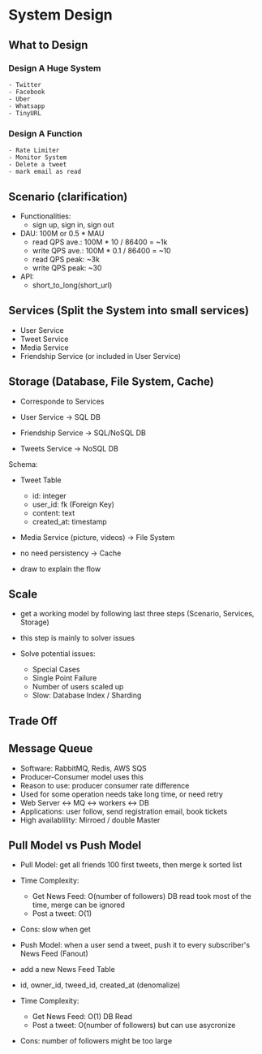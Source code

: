# System Design

## What to Design

   ### Design A Huge System
    - Twitter
    - Facebook
    - Uber
    - Whatsapp
    - TinyURL

   ### Design A Function
    - Rate Limiter
    - Monitor System
    - Delete a tweet
    - mark email as read

## Scenario (clarification)

 - Functionalities:
    - sign up, sign in, sign out
 - DAU: 100M or 0.5 * MAU
    - read QPS ave.: 100M * 10 / 86400 = ~1k
    - write QPS ave.: 100M * 0.1 / 86400 = ~10
    - read QPS peak: ~3k
    - write QPS peak: ~30
 - API:
    - short_to_long(short_url)

## Services (Split the System into small services)

 - User Service
 - Tweet Service
 - Media Service
 - Friendship Service (or included in User Service)

## Storage (Database, File System, Cache)
 
 - Corresponde to Services
 
 - User Service -> SQL DB
 - Friendship Service -> SQL/NoSQL DB
 - Tweets Service -> NoSQL DB

 Schema:
  - Tweet Table
    - id: integer
    - user_id: fk (Foreign Key)
    - content: text
    - created_at: timestamp

 - Media Service (picture, videos) -> File System

 - no need persistency -> Cache

 - draw to explain the flow

## Scale

 - get a working model by following last three steps (Scenario, Services, Storage)
 - this step is mainly to solver issues 

 - Solve potential issues:
    - Special Cases
    - Single Point Failure
    - Number of users scaled up
    - Slow: Database Index / Sharding
    

## Trade Off



## Message Queue
  - Software: RabbitMQ, Redis, AWS SQS
  - Producer-Consumer model uses this 
  - Reason to use: producer consumer rate difference
  - Used for some operation needs take long time, or need retry
  - Web Server <-> MQ <-> workers <-> DB
  - Applications: user follow, send registration email, book tickets
  - High availablility: Mirroed / double Master

## Pull Model vs Push Model

  - Pull Model: get all friends 100 first tweets, then merge k sorted list
  - Time Complexity: 
    - Get News Feed: O(number of followers) DB read took most of the time, merge can be ignored
    - Post a tweet: O(1)
  - Cons: slow when get

  - Push Model: when a user send a tweet, push it to every subscriber's News Feed (Fanout)
  - add a new News Feed Table
  - id, owner_id, tweed_id, created_at (denomalize)
  - Time Complexity: 
    - Get News Feed: O(1) DB Read
    - Post a tweet: O(number of followers) but can use asycronize
  - Cons: number of followers might be too large
